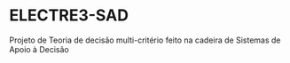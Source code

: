 # ELECTRE3-SAD

Projeto de Teoria de decisão multi-critério feito na cadeira de Sistemas de Apoio à Decisão
